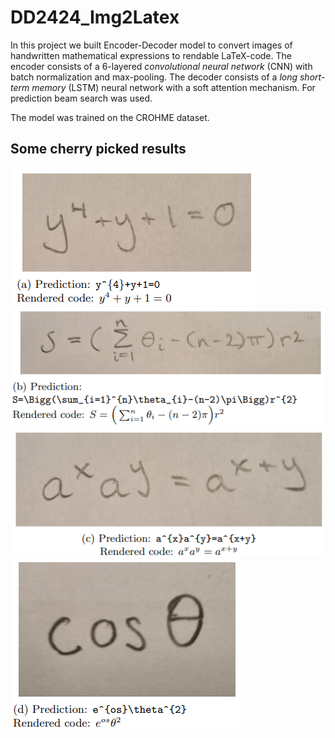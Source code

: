 # DD2424_Img2Latex

In this project we built Encoder-Decoder model to convert images of handwritten mathematical expressions to rendable LaTeX-code. The encoder consists of a 6-layered _convolutional neural network_ (CNN) with batch normalization and max-pooling. The decoder consists of a _long short-term memory_ (LSTM) neural network with a soft attention mechanism. For prediction beam search was used.

The model was trained on the CROHME dataset.

## Some cherry picked results
![Result A](/images/result_a.PNG)
![Result B](/images/result_b.PNG)
![Result C](/images/result_c.PNG)
![Result D](/images/result_d.PNG)
